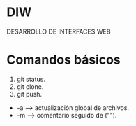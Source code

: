 # DIW
DESARROLLO DE INTERFACES WEB
# Comandos básicos 
1. git status.
2. git clone. 
3. git push.
* -a  --> actualización global de archivos.
* -m  --> comentario seguido de ("").

